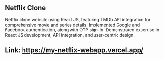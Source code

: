 ## Netflix Clone

Netflix clone website using React JS, featuring TMDb API integration for comprehensive movie and series details. Implemented Google and Facebook authentication, along with OTP sign-in. Demonstrated expertise in React JS development, API integration, and user-centric design.

## Link: https://my-netflix-webapp.vercel.app/
